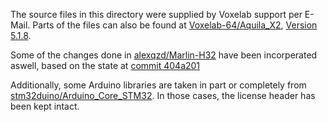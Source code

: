 The source files in this directory were supplied by Voxelab support per E-Mail. 
Parts of the files can also be found at [Voxelab-64/Aquila_X2](https://github.com/Voxelab-64/Aquila_X2), [Version 5.1.8](https://github.com/Voxelab-64/Aquila_X2/commit/d1f23adf96920996b979bc31023d1dce236d05db).

Some of the changes done in [alexqzd/Marlin-H32](https://github.com/alexqzd/Marlin-H32) have been incorperated aswell, based on the state at [commit 404a201](https://github.com/alexqzd/Marlin-H32/tree/404a201487af58a959edf0af508211dc047c2f3b)

Additionally, some Arduino libraries are taken in part or completely from [stm32duino/Arduino_Core_STM32](https://github.com/stm32duino/Arduino_Core_STM32/tree/2e03c807f9d568b13438abd8ef57bb531b04075a). 
In those cases, the license header has been kept intact.